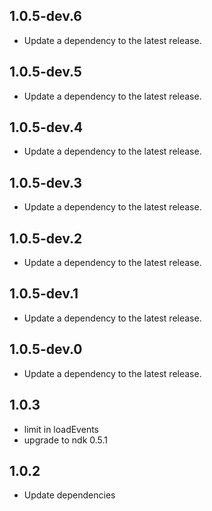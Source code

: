## 1.0.5-dev.6

 - Update a dependency to the latest release.

## 1.0.5-dev.5

 - Update a dependency to the latest release.

## 1.0.5-dev.4

 - Update a dependency to the latest release.

## 1.0.5-dev.3

 - Update a dependency to the latest release.

## 1.0.5-dev.2

 - Update a dependency to the latest release.

## 1.0.5-dev.1

 - Update a dependency to the latest release.

## 1.0.5-dev.0

 - Update a dependency to the latest release.

## 1.0.3

- limit in loadEvents
- upgrade to ndk 0.5.1

## 1.0.2

- Update dependencies
